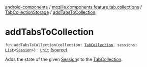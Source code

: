 [android-components](../../index.md) / [mozilla.components.feature.tab.collections](../index.md) / [TabCollectionStorage](index.md) / [addTabsToCollection](./add-tabs-to-collection.md)

# addTabsToCollection

`fun addTabsToCollection(collection: `[`TabCollection`](../-tab-collection/index.md)`, sessions: `[`List`](https://kotlinlang.org/api/latest/jvm/stdlib/kotlin.collections/-list/index.html)`<`[`Session`](../../mozilla.components.browser.session/-session/index.md)`>): `[`Unit`](https://kotlinlang.org/api/latest/jvm/stdlib/kotlin/-unit/index.html) [(source)](https://github.com/mozilla-mobile/android-components/blob/master/components/feature/tab-collections/src/main/java/mozilla/components/feature/tab/collections/TabCollectionStorage.kt#L51)

Adds the state of the given [Session](../../mozilla.components.browser.session/-session/index.md)s to the [TabCollection](../-tab-collection/index.md).

